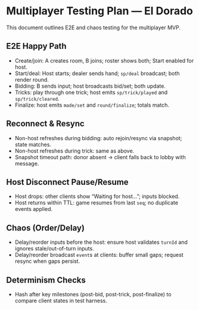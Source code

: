 # Multiplayer Testing Plan — El Dorado

This document outlines E2E and chaos testing for the multiplayer MVP.

## E2E Happy Path

- Create/join: A creates room, B joins; roster shows both; Start enabled for host.
- Start/deal: Host starts; dealer sends hand; `sp/deal` broadcast; both render round.
- Bidding: B sends input; host broadcasts bid/set; both update.
- Tricks: play through one trick; host emits `sp/trick/played` and `sp/trick/cleared`.
- Finalize: host emits `made/set` and `round/finalize`; totals match.

## Reconnect & Resync

- Non-host refreshes during bidding: auto rejoin/resync via snapshot; state matches.
- Non-host refreshes during trick: same as above.
- Snapshot timeout path: donor absent → client falls back to lobby with message.

## Host Disconnect Pause/Resume

- Host drops: other clients show “Waiting for host…”; inputs blocked.
- Host returns within TTL: game resumes from last `seq`; no duplicate events applied.

## Chaos (Order/Delay)

- Delay/reorder inputs before the host: ensure host validates `turnId` and ignores stale/out-of-turn inputs.
- Delay/reorder broadcast `event`s at clients: buffer small gaps; request resync when gaps persist.

## Determinism Checks

- Hash after key milestones (post-bid, post-trick, post-finalize) to compare client states in test harness.

